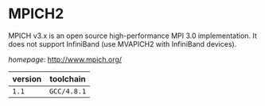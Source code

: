# MPICH2

MPICH v3.x is an open source high-performance MPI 3.0 implementation. It does not support InfiniBand (use MVAPICH2 with InfiniBand devices).

*homepage*: <http://www.mpich.org/>

version | toolchain
--------|----------
``1.1`` | ``GCC/4.8.1``
